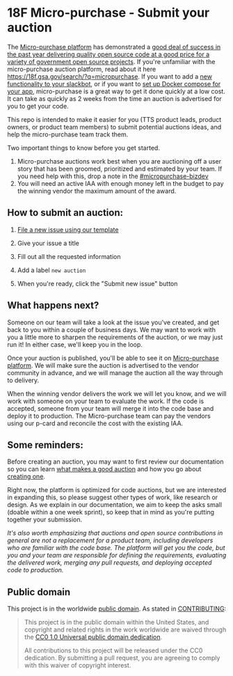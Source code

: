 # 18F Micro-purchase - Submit your auction
The [Micro-purchase platform](https://micropurchase.18f.gov) has demonstrated a [good deal of success in the past year delivering quality open source code at a good price for a variety of government open source projects](https://micropurchase.18f.gov/insights). If you're unfamiliar with the micro-purchase auction platform, read about it here https://18f.gsa.gov/search/?q=micropurchase. If you want to add a [new functionality to your slackbot](https://micropurchase.18f.gov/admin/auctions/25), or if you want to [set up Docker compose for your app](https://micropurchase.18f.gov/admin/auctions/22), micro-purchase is a great way to get it done quickly at a low cost. It can take as quickly as 2 weeks from the time an auction is advertised for you to get your code.

This repo is intended to make it easier for you (TTS product leads, product owners, or product team members) to submit potential auctions ideas, and help the micro-purchase team track them.

Two important things to know before you get started. 

1. Micro-purchase auctions work best when you are auctioning off a user story that has been groomed, prioritized and estimated by your team. If you need help with this, drop a note in the [#micropurchase-bizdev](https://gsa-tts.slack.com/messages/micropurchase-bizdev/) 
2. You will need an active IAA with enough money left in the budget to pay the winning vendor the maximum amount of the award.


## How to submit an auction:

1. [File a new issue using our template](https://github.com/18F/micropurchase-auctions/issues/new)

2. Give your issue a title

2. Fill out all the requested information

3. Add a label `new auction`

4. When you're ready, click the "Submit new issue" button


## What happens next?
Someone on our team will take a look at the issue you've created, and get back to you within a couple of business days. We may want to work with you a little more to sharpen the requirements of the auction, or we may just run it! In either case, we'll keep you in the loop. 

Once your auction is published, you'll be able to see it on [Micro-purchase platform](https://micropurchase.18f.gov). We will make sure the auction is advertised to the vendor community in advance, and we will manage the auction all the way through to delivery.

When the winning vendor delivers the work we will let you know, and we will work with someone on your team to evaluate the work. If the code is accepted, someone from your team will merge it into the code base and deploy it to production. The Micro-purchase team can pay the vendors using our p-card and reconcile the cost with the existing IAA.

## Some reminders:

Before creating an auction, you may want to first review our documentation so you can learn [what makes a good auction](https://micropurchase.18f.gov/docs/getting_started) and how you go about [creating one](https://micropurchase.18f.gov/docs/getting_started).

Right now, the platform is optimized for code auctions, but we are interested in expanding this, so please suggest other types of work, like research or design. As we explain in our documentation, we aim to keep the asks small (doable within a one week sprint), so keep that in mind as you're putting together your submission.

_It's also worth emphasizing that auctions and open source contributions in general are not a replacement for a product team, including developers who are familiar with the code base. The platform will get you the code, but you and your team are responsible for defining the requirements, evaluating the delivered work, merging any pull requests, and deploying accepted code to production._


## Public domain

This project is in the worldwide [public domain](LICENSE.md). As stated in [CONTRIBUTING](CONTRIBUTING.md):

> This project is in the public domain within the United States, and copyright and related rights in the work worldwide are waived through the [CC0 1.0 Universal public domain dedication](https://creativecommons.org/publicdomain/zero/1.0/).
>
> All contributions to this project will be released under the CC0 dedication. By submitting a pull request, you are agreeing to comply with this waiver of copyright interest.

